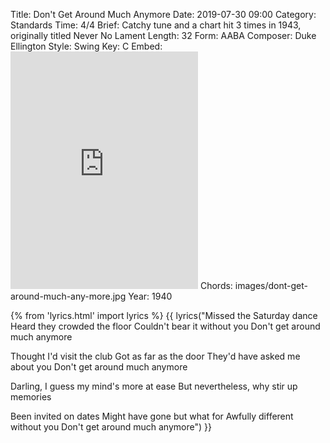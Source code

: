Title: Don't Get Around Much Anymore
Date: 2019-07-30 09:00
Category: Standards
Time: 4/4
Brief: Catchy tune and a chart hit 3 times in 1943, originally titled Never No Lament
Length: 32
Form: AABA
Composer: Duke Ellington
Style: Swing
Key: C
Embed: <iframe src="https://open.spotify.com/embed/user/thatdavidmiller/playlist/5VdtTxy7BVnblDb6SaqYt6" width="300" height="380" frameborder="0" allowtransparency="true" allow="encrypted-media"></iframe>
Chords: images/dont-get-around-much-any-more.jpg
Year: 1940

{% from 'lyrics.html' import lyrics %}
{{ lyrics("Missed the Saturday dance
Heard they crowded the floor
Couldn't bear it without you
Don't get around much anymore

Thought I'd visit the club
Got as far as the door
They'd have asked me about you
Don't get around much anymore

Darling, I guess my mind's more at ease
But nevertheless, why stir up memories

Been invited on dates
Might have gone but what for
Awfully different without you
Don't get around much anymore") }}
